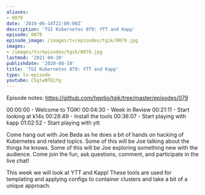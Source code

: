 ```yaml
---
aliases:
- 0079
date: '2019-06-14T22:09:00Z'
description: 'TGI Kubernetes 079: YTT and Kapp'
episode: 0079
episode_image: /images/tv/episodes/tgik/0079.jpg
images:
- /images/tv/episodes/tgik/0079.jpg
lastmod: '2021-04-20'
publishdate: '2020-08-10'
title: 'TGI Kubernetes 079: YTT and Kapp'
type: tv-episode
youtube: CSglwNTQiYg
---
```


Episode notes: https://github.com/heptio/tgik/tree/master/episodes/079

00:00:00 - Welcome to TGIK!
00:04:30 - Week in Review
00:21:11 - Start looking at k14s
00:28:49 - Install the tools
00:36:07 - Start playing with kapp
01:02:52 - Start playing with ytt

Come hang out with Joe Beda as he does a bit of hands on hacking of Kubernetes and related topics. Some of this will be Joe talking about the things he knows. Some of this will be Joe exploring something new with the audience. Come join the fun, ask questions, comment, and participate in the live chat!

This week we will look at YTT and Kapp! These tools are used for templating and applying configs to container clusters and take a bit of a unique approach.